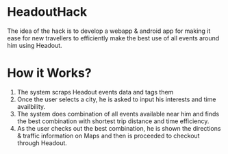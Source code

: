# HeadoutHack

The idea of the hack is to develop a webapp & android app for making it ease for new travellers to efficiently make the best use of all events around him using Headout.

# How it Works?

1. The system scraps Headout events data and tags them
2. Once the user selects a city, he is asked to input his interests and time availbility.
3. The system does combination of all events available near him and finds the best combination with shortest trip distance and time efficiency.
4. As the user checks out the best combination, he is shown the directions & traffic information on Maps and then is proceeded to checkout through Headout.
